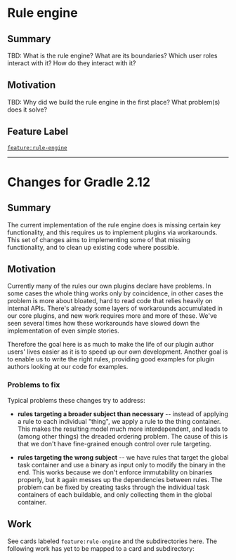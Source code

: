 # Rule engine

## Summary

TBD: What is the rule engine? What are its boundaries? Which user roles interact with it? How do they interact with it?

## Motivation

TBD: Why did we build the rule engine in the first place? What problem(s) does it solve?

## Feature Label

[`feature:rule-engine`](https://huboard.com/gradle/langos#/?label=%5B%22feature%3Arule-engine%22%5D)

----

# Changes for Gradle 2.12

## Summary

The current implementation of the rule engine does is missing certain key functionality, and this requires us to implement plugins via workarounds. This set of changes aims to implementing some of that missing functionality, and to clean up existing code where possible.

## Motivation

Currently many of the rules our own plugins declare have problems. In some cases the whole thing works only by coincidence, in other cases the problem is more about bloated, hard to read code that relies heavily on internal APIs. There's already some layers of workarounds accumulated in our core plugins, and new work requires more and more of these. We've seen several times how these workarounds have slowed down the implementation of even simple stories.

Therefore the goal here is as much to make the life of our plugin author users' lives easier as it is to speed up our own development. Another goal is to enable us to write the right rules, providing good examples for plugin authors looking at our code for examples.

### Problems to fix

Typical problems these changes try to address:

- **rules targeting a broader subject than necessary** -- instead of applying a rule to each individual "thing", we apply a rule to the thing container. This makes the resulting model much more interdependent, and leads to (among other things) the dreaded ordering problem. The cause of this is that we don't have fine-grained enough control over rule targeting.

- **rules targeting the wrong subject** -- we have rules that target the global task container and use a binary as input only to modify the binary in the end. This works because we don't enforce immutability on binaries properly, but it again messes up the dependencies between rules. The problem can be fixed by creating tasks through the individual task containers of each buildable, and only collecting them in the global container.

## Work

See cards labeled `feature:rule-engine` and the subdirectories here. The following work has yet to be mapped to a card and subdirectory:
